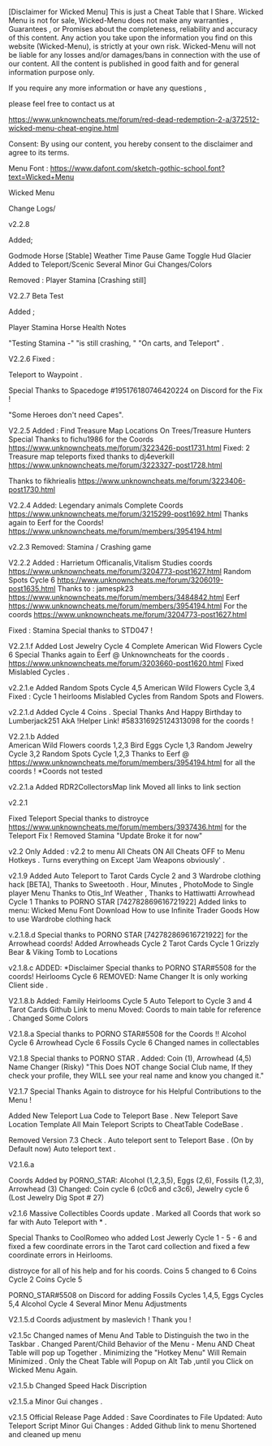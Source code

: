 [Disclaimer for Wicked Menu]
This is just a Cheat Table that I Share.
Wicked Menu is not for sale,
Wicked-Menu does not make any warranties , Guarantees , or Promises about the completeness, reliability and accuracy of this content.
Any action you take upon the information you find on this website (Wicked-Menu), is strictly at your own risk.
Wicked-Menu will not be liable for any losses and/or damages/bans in connection with the use of our content.
All the content is published in good faith and for general information purpose only.

If you require any more information or have any questions ,

please feel free to contact us at

https://www.unknowncheats.me/forum/red-dead-redemption-2-a/372512-wicked-menu-cheat-engine.html

 
Consent:
By using our content, you hereby consent to the disclaimer and agree to its terms.



Menu Font :
https://www.dafont.com/sketch-gothic-school.font?text=Wicked+Menu




Wicked Menu 

Change Logs/

v2.2.8

Added;

Godmode Horse [Stable]
Weather
Time
Pause Game
Toggle Hud
Glacier Added to Teleport/Scenic 
Several Minor Gui Changes/Colors


Removed : 
Player Stamina [Crashing still]






V2.2.7 Beta Test

Added ;

Player Stamina 
Horse Health 
Notes 

"Testing Stamina -"
"is still crashing, "
"On carts, and Teleport" .




V2.2.6 
Fixed : 

Teleport to Waypoint .

Special Thanks to Spacedoge #195176180746420224 on Discord for the Fix !

"Some Heroes don't need Capes".




V2.2.5 
Added : 
Find Treasure Map Locations On Trees/Treasure Hunters
Special Thanks to fichu1986 for the Coords https://www.unknowncheats.me/forum/3223426-post1731.html
Fixed:
2 Treasure map teleports fixed
thanks to dj4everkill https://www.unknowncheats.me/forum/3223327-post1728.html

Thanks to  fikhriealis https://www.unknowncheats.me/forum/3223406-post1730.html




V2.2.4
Added: 
Legendary animals Complete Coords https://www.unknowncheats.me/forum/3215299-post1692.html
Thanks again to Eerf for the Coords! https://www.unknowncheats.me/forum/members/3954194.html





v2.2.3
Removed:
Stamina / Crashing game



V2.2.2
Added :
Harrietum Officanalis,Vitalism Studies coords https://www.unknowncheats.me/forum/3204773-post1627.html
Random Spots Cycle 6 https://www.unknowncheats.me/forum/3206019-post1635.html
Thanks to :
jamespk23 https://www.unknowncheats.me/forum/members/3484842.html
Eerf https://www.unknowncheats.me/forum/members/3954194.html
For the coords https://www.unknowncheats.me/forum/3204773-post1627.html

Fixed : 
Stamina 
Special thanks to STD047 !




V2.2.1.f
Added
Lost Jewelry Cycle 4 Complete
American Wid Flowers Cycle 6
Special Thanks again to Eerf @ Unknowncheats for the coords . 
https://www.unknowncheats.me/forum/3203660-post1620.html
Fixed
Mislabled Cycles .


v2.2.1.e
Added 
Random Spots Cycle  4,5
American Wild Flowers Cycle 3,4
Fixed :
Cycle 1 heirlooms
Mislabled Cycles from Random Spots and Flowers.

 


v2.2.1.d
Added Cycle 4 Coins . 
Special Thanks And Happy Birthday to Lumberjack251 AkA !Helper Link! #583316925124313098 
for the coords !


V2.2.1.b
Added  
American Wild Flowers coords 1,2,3
Bird Eggs Cycle 1,3
Random Jewelry Cycle 3,2
Random Spots Cycle 1,2,3
Thanks to Eerf @ https://www.unknowncheats.me/forum/members/3954194.html
for all the coords !
*Coords not tested

v2.2.1.a 
Added RDR2CollectorsMap link
Moved all links to link section
 
v2.2.1 

Fixed Teleport 
Special thanks to distroyce https://www.unknowncheats.me/forum/members/3937436.html
for the Teleport Fix !
Removed Stamina "Update Broke it for now"




v2.2
Only Added :
v2.2 to menu 
All Cheats ON 
All Cheats OFF to Menu Hotkeys .
Turns everything on Except 'Jam Weapons obviously' .







v2.1.9
Added 
Auto Teleport to Tarot Cards Cycle 2 and 3
Wardrobe clothing hack [BETA], Thanks to Sweetooth .
Hour, Minutes , PhotoMode to Single player Menu Thanks to Otis_Inf
Weather , Thanks to Hattiwatti
Arrowhead Cycle 1 Thanks to PORNO STAR [742782869616721922]
Added links to menu:
Wicked Menu Font Download 
How to use Infinite Trader Goods
How to use Wardrobe clothing hack







v.2.1.8.d
Special thanks to PORNO STAR [742782869616721922] for the Arrowhead coords!
Added
Arrowheads Cycle 2
Tarot Cards Cycle 1
Grizzly Bear & Viking Tomb to Locations










v2.1.8.c
ADDED:
*Disclaimer
Special thanks to PORNO STAR#5508 for the coords!
Heirlooms Cycle 6
REMOVED:
Name Changer 
It is only working Client side .




V2.1.8.b
Added: 
Family Heirlooms Cycle 5
Auto Teleport to Cycle 3 and 4 Tarot Cards 
Github Link to menu
Moved:
Coords to main table for reference .
Changed Some Colors 





V2.1.8.a
Special thanks to PORNO STAR#5508 for the Coords !!
Alcohol Cycle 6
Arrowhead Cycle 6
Fossils Cycle 6
Changed names in collectables 




V2.1.8
Special thanks to PORNO STAR .
Added: 
Coin (1), Arrowhead (4,5)
Name Changer (Risky) 
"This Does NOT change Social Club name, If they check your profile,
 they WILL see your real name and know you changed it."


V2.1.7
Special Thanks Again to distroyce for his Helpful Contributions to the Menu !

Added 
New Teleport Lua Code to Teleport Base .
New Teleport Save Location Template 
All Main Teleport Scripts to CheatTable CodeBase .

Removed
Version 7.3 Check .
Auto teleport sent to Teleport Base . (On by Default now)
Auto teleport text .


V2.1.6.a

Coords Added by PORNO_STAR: 
Alcohol (1,2,3,5), Eggs (2,6), Fossils (1,2,3), Arrowhead (3)
Changed: Coin cycle 6 (c0c6 and c3c6), Jewelry cycle 6 (Lost Jewelry Dig Spot # 27)

v2.1.6 
Massive Collectibles Coords update .
Marked all Coords that work so far with Auto Teleport with * .

Special Thanks to  CoolRomeo who added Lost Jewerly Cycle 1 - 5 - 6 and fixed a few coordinate errors in the Tarot card collection and fixed a few coordinate errors in Heirlooms.

distroyce for all of his help and for his coords.
Coins 5 changed to 6 
Coins Cycle 2
Coins Cycle 5

PORNO_STAR#5508 on Discord for adding 
Fossils Cycles 1,4,5,
Eggs Cycles 5,4
Alcohol Cycle 4
Several Minor Menu Adjustments 


V2.1.5.d
Coords adjustment by maslevich ! Thank you !

v2.1.5c
Changed names of Menu And Table to Distinguish the two in the Taskbar .
Changed Parent/Child Behavior of the Menu -
Menu AND Cheat Table will pop up Together .
Minimizing the "Hotkey Menu" Will Remain Minimized .
Only the Cheat Table will Popup on Alt Tab ,until you Click on Wicked Menu Again.


v2.1.5.b 
Changed Speed Hack Discription 

v2.1.5.a
Minor Gui changes .


v2.1.5
Official Release Page
Added :
Save Coordinates to File
Updated:
Auto Teleport Script 
Minor Gui Changes :
Added Github link to menu 
Shortened and cleaned up menu

